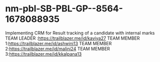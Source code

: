 # nm-pbl-SB-PBL-GP--8564-1678088935
Implementing CRM for Result tracking of a candidate with internal marks
TEAM LEADER  :https://trailblazer.me/id/kaviya27
TEAM MEMBER 1:https://trailblazer.me/id/ashwini13
TEAM MEMBER 2:https://trailblazer.me/id/malini24
TEAM MEMBER 3:https://trailblazer.me/id/kkalpana13
